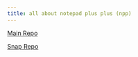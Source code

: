 ```yaml
---
title: all about notepad plus plus (npp)
---
```



[Main Repo](https://github.com/notepad-plus-plus/notepad-plus-plus)

[Snap Repo](https://github.com/mmtrt/notepad-plus-plus)
